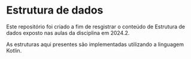 # Estrutura de dados

Este repositório foi criado a fim de resgistrar o conteúdo de Estrutura de dados exposto nas aulas da disciplina em 2024.2.

As estruturas aqui presentes são implementadas utilizando a linguagem Kotlin.
